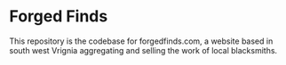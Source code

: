 # Forged Finds

This repository is the codebase for forgedfinds.com, a website based in south west Vrignia 
aggregating and selling the work of local blacksmiths.


